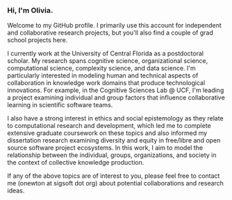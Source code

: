 ### Hi, I'm Olivia. 

Welcome to my GitHub profile. I primarily use this account for independent and collaborative research projects, but you'll also find a couple of grad school projects here. 

I currently work at the University of Central Florida as a postdoctoral scholar. My research spans cognitive science, organizational science, computational science, complexity science, and data science. I'm particularly interested in modeling human and technical aspects of collaboration in knowledge work domains that produce technological innovations. For example, in the Cognitive Sciences Lab @ UCF, I'm leading a project examining individual and group factors that influence collaborative learning in scientific software teams. 

I also have a strong interest in ethics and social epistemology as they relate to computational research and development, which led me to complete extensive graduate coursework on these topics and also informed my dissertation research examining diversity and equity in free/libre and open source software project ecosystems. In this work, I aim to model the relationship between the individual, groups, organizations, and society in the context of collective knowledge production. 

If any of the above topics are of interest to you, please feel free to contact me (onewton at sigsoft dot org) about potential collaborations and research ideas.

<!--
**small0live/small0live** is a ✨ _special_ ✨ repository because its `README.md` (this file) appears on your GitHub profile.

Here are some ideas to get you started:

- 🔭 I’m currently working on ...
- 🌱 I’m currently learning ...
- 👯 I’m looking to collaborate on ...
- 🤔 I’m looking for help with ...
- 💬 Ask me about ...
- 📫 How to reach me: ...
- 😄 Pronouns: ...
- ⚡ Fun fact: ...
-->
